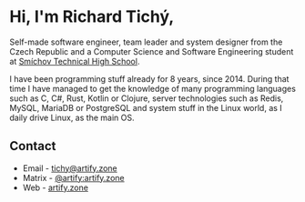 # Hi, I'm Richard Tichý,

Self-made software engineer, team leader and system designer from the Czech Republic and
a Computer Science and Software Engineering student at [Smíchov Technical High School](https://www.ssps.cz/).

I have been programming stuff already for 8 years, since 2014. During that time I have managed to get the knowledge of
many programming languages such as C, C#, Rust, Kotlin or Clojure, server technologies such as Redis, MySQL, MariaDB or
PostgreSQL and system stuff in the Linux world, as I daily drive Linux, as the main OS.

## Contact

- Email - tichy@artify.zone
- Matrix - [@artify:artify.zone](https://matrix.to/#/@artify:artify.zone)
- Web - [artify.zone](https://artify.zone/)
